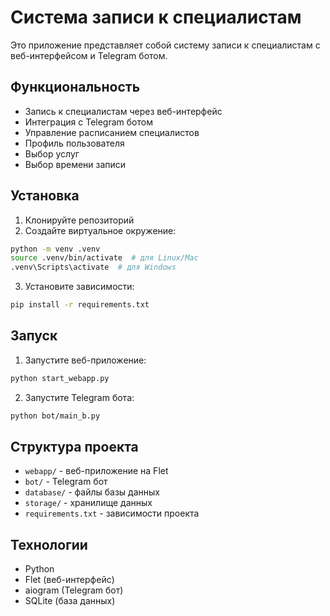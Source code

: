# Система записи к специалистам

Это приложение представляет собой систему записи к специалистам с веб-интерфейсом и Telegram ботом.

## Функциональность

- Запись к специалистам через веб-интерфейс
- Интеграция с Telegram ботом
- Управление расписанием специалистов
- Профиль пользователя
- Выбор услуг
- Выбор времени записи

## Установка

1. Клонируйте репозиторий
2. Создайте виртуальное окружение:
```bash
python -m venv .venv
source .venv/bin/activate  # для Linux/Mac
.venv\Scripts\activate  # для Windows
```
3. Установите зависимости:
```bash
pip install -r requirements.txt
```

## Запуск

1. Запустите веб-приложение:
```bash
python start_webapp.py
```

2. Запустите Telegram бота:
```bash
python bot/main_b.py
```

## Структура проекта

- `webapp/` - веб-приложение на Flet
- `bot/` - Telegram бот
- `database/` - файлы базы данных
- `storage/` - хранилище данных
- `requirements.txt` - зависимости проекта

## Технологии

- Python
- Flet (веб-интерфейс)
- aiogram (Telegram бот)
- SQLite (база данных)
